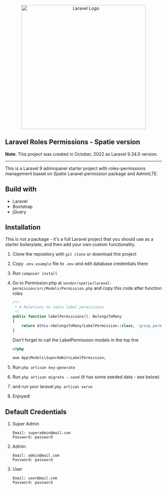 <p align="center"><a href="https://laravel.com" target="_blank"><img src="https://raw.githubusercontent.com/laravel/art/master/logo-lockup/5%20SVG/2%20CMYK/1%20Full%20Color/laravel-logolockup-cmyk-red.svg" width="400" alt="Laravel Logo"></a></p>

## Laravel Roles Permissions - Spatie version
__Note__: This project was created in October, 2022 as Laravel 9.34.0 version.

-----

This is a Laravel 9 adminpanel starter project with roles-permissions management based on Spatie Laravel-permission package and AdminLTE.

## Build with
* Laravel
* Bootstrap
* jQuery

## Installation
This is not a package - it's a full Laravel project that you should use as a starter boilerplate, and then add your own custom functionality.
1. Clone the repository with `git clone` or download this project
2. Copy `.env.example` file to `.env` and edit database credentials there
3. Run `composer install`
4. Go to Permission.php at `vendor/spatie/laravel-permission/src/Models/Permission.php` and copy this code after function roles

    ``` php
    /**
     * A Relations to table label permissions
     */
    public function labelPermissions(): BelongsToMany
    {
        return $this->belongsToMany(LabelPermission::class, 'group_permissions')->withTimestamps();
    }
    ``` 
   Don't forget to call the LabelPermission models in the top line
    ``` php
    <?php
    
    use App\Models\SuperAdmin\LabelPermission;
    ``` 
5. Run `php artisan key:generate`
6. Run `php artisan migrate --seed` (it has some seeded data - see below)
7. and run your laravel `php artisan serve`
8. Enjoyed!

## Default Credentials 
1. Super Admin

    ```
    Email: superadmin@mail.com
    Password: password
    ```
2. Admin

    ```
    Email: admin@mail.com
    Password: password
    ```
3. User

    ```
    Email: user@mail.com
    Password: password
    ```
